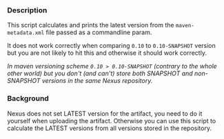 ### Description

This script calculates and prints the latest version from the 
`maven-metadata.xml`  file passed as a commandline param.

It does not work correctly when comparing `0.10` to `0.10-SNAPSHOT` version
but you are not likely to hit this and otherwise it should work correctly.

*In maven versioning scheme `0.10 > 0.10-SNAPSHOT` (contrary to the whole
other world) but you don't (and can't) store both SNAPSHOT and non-SNAPSHOT 
versions in the same Nexus repository.*

### Background

Nexus does not set LATEST version for the artifact, you need to do it yourself
when uploading the artifact.
Otherwise you can use this script to calculate the LATEST versions from all 
versions stored in the repository.

